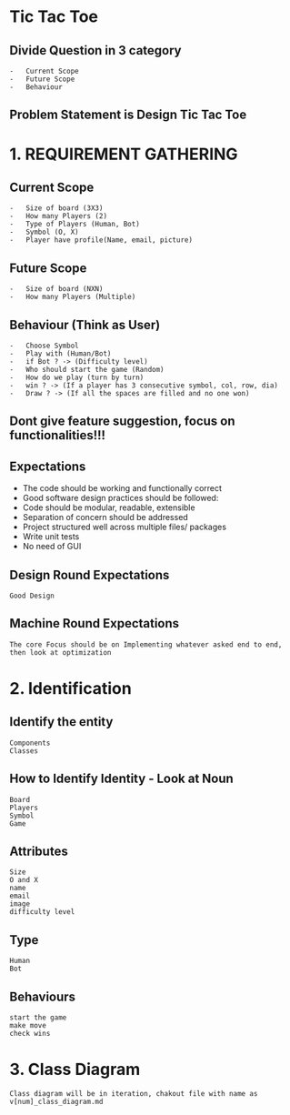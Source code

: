 # Tic Tac Toe


##   Divide Question in 3 category
    -   Current Scope 
    -   Future Scope 
    -   Behaviour


## Problem Statement is Design Tic Tac Toe

# 1. REQUIREMENT GATHERING

## Current Scope 
    -   Size of board (3X3)
    -   How many Players (2)
    -   Type of Players (Human, Bot)
    -   Symbol (O, X)
    -   Player have profile(Name, email, picture)

## Future Scope 
    -   Size of board (NXN)
    -   How many Players (Multiple)

## Behaviour (Think as User)
    -   Choose Symbol 
    -   Play with (Human/Bot)
    -   if Bot ? -> (Difficulty level)
    -   Who should start the game (Random)
    -   How do we play (turn by turn)
    -   win ? -> (If a player has 3 consecutive symbol, col, row, dia)
    -   Draw ? -> (If all the spaces are filled and no one won)

## Dont give feature suggestion, focus on functionalities!!!


## Expectations
* The code should be working and functionally correct
* Good software design practices should be followed:
* Code should be modular, readable, extensible
* Separation of concern should be addressed
* Project structured well across multiple files/ packages
* Write unit tests
* No need of GUI

## Design Round Expectations
    Good Design 

## Machine Round Expectations
    The core Focus should be on Implementing whatever asked end to end, then look at optimization

# 2. Identification

## Identify the entity
    Components 
    Classes 

## How to Identify Identity - Look at Noun
    Board 
    Players 
    Symbol
    Game

## Attributes 
    Size 
    O and X 
    name
    email
    image 
    difficulty level 

## Type 
    Human
    Bot

## Behaviours 
    start the game 
    make move 
    check wins

# 3. Class Diagram
    Class diagram will be in iteration, chakout file with name as v[num]_class_diagram.md
